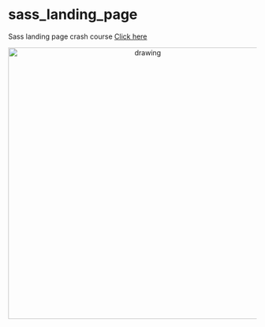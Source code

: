 # sass_landing_page


 Sass landing page crash course    [Click here](https://kerebere.github.io/sass_landing_page/)
  
<p align="center">
<img title="sass" src="https://sass-lang.com/assets/img/logos/logo-b6e1ef6e.svg" alt="drawing" width="550"/> 
</p>

  
